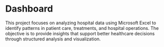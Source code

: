 # Dashboard
This project focuses on analyzing hospital data using Microsoft Excel to identify patterns in patient care, treatments, and hospital operations. The objective is to provide insights that support better healthcare decisions through structured analysis and visualization.
